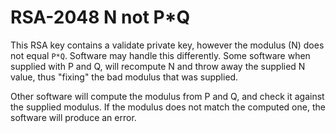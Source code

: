 # RSA-2048 N not P*Q

This RSA key contains a validate private key, however the modulus (N)
does not equal `P*Q`. Software may handle this differently. Some
software when supplied with P and Q, will recompute N and throw away
the supplied N value, thus "fixing" the bad modulus that was supplied.

Other software will compute the modulus from P and Q, and check it against
the supplied modulus. If the modulus does not match the computed one, the
software will produce an error.